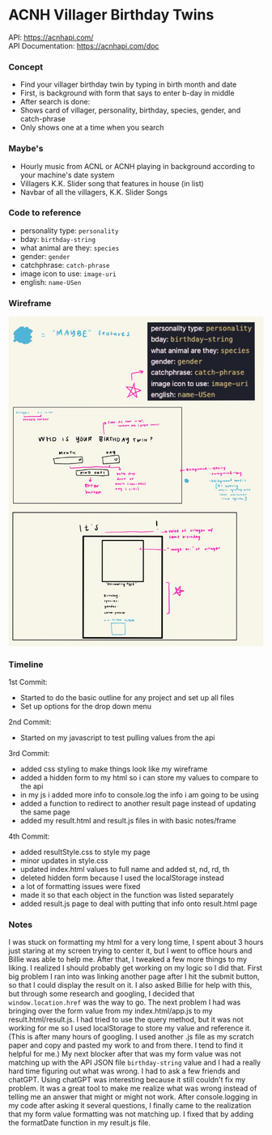 # ACNH Villager Birthday Twins

API: https://acnhapi.com/ <br>
API Documentation: https://acnhapi.com/doc

### Concept
- Find your villager birthday twin by typing in birth month and date
- First, is background with form that says to enter b-day in middle
- After search is done:
- Shows card of villager, personality, birthday, species, gender, and catch-phrase
- Only shows one at a time when you search


### Maybe's
- Hourly music from ACNL or ACNH playing in background according to your machine's date system
- Villagers K.K. Slider song that features in house (in list)
- Navbar of all the villagers, K.K. Slider Songs


### Code to reference
- personality type: `personality`
- bday: `birthday-string`
- what animal are they: `species`
- gender: `gender`
- catchphrase: `catch-phrase`
- image icon to use: `image-uri`
- english: `name-USen`

### Wireframe
![img2](images/General%20Assembly-3.jpg)

### Timeline 
1st Commit: 
- Started to do the basic outline for any project and set up all files
- Set up options for the drop down menu

2nd Commit:
- Started on my javascript to test pulling values from the api

3rd Commit:
- added css styling to make things look like my wireframe
- added a hidden form to my html so i can store my values to compare to the api
- in my js i added more info to console.log the info i am going to be using
- added a function to redirect to another result page instead of updating the same page
- added my result.html and result.js files in with basic notes/frame

4th Commit:
- added resultStyle.css to style my page
- minor updates in style.css
- updated index.html values to full name and added st, nd, rd, th
- deleted hidden form because I used the localStorage instead
- a lot of formatting issues were fixed
- made it so that each object in the function was listed separately 
- added result.js page to deal with putting that info onto result.html page

### Notes
I was stuck on formatting my html for a very long time, I spent about 3 hours just staring at my screen trying to center it, but
I went to office hours and Billie was able to help me. After that, I tweaked a few more things to my liking. I realized I should
probably get working on my logic so I did that. 
First big problem I ran into was linking another page after I hit the submit button, so that I could display the result on it. I also
asked Billie for help with this, but through some research and googling, I decided that `window.location.href` was the way to go.
The next problem I had was bringing over the form value from my index.html/app.js to my result.html/result.js.
I had tried to use the query method, but it was not working for me so I used localStorage to store my value and reference it.
(This is after many hours of googling. I used another .js file as my scratch paper and copy and pasted my work to and from there. 
I tend to find it helpful for me.)
My next blocker after that was my form value was not matching up with the API JSON file `birthday-string` value and I had a really
hard time figuring out what was wrong. I had to ask a few friends and chatGPT. Using chatGPT was interesting because it still couldn't fix my problem. It was a great tool to make me realize what was wrong instead of telling me an answer that might or might not work. After console.logging in my code after asking it several questions, I finally came to the realization that my form value formatting was
not matching up. I fixed that by adding the formatDate function in my result.js file. 



